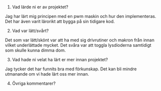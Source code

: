 1. Vad lärde ni er av projektet?

Jag har lärt mig principen med en pwm maskin och hur den implementeras. Det har även 
varit lärorikt att bygga på sin tidigare kod.

2. Vad var lätt/svårt?

Det som var lätt/skönt var att ha med sig drivrutiner och makron från innan vilket underlättade mycket. 
Det svåra var att toggla lysdioderna samtidigt som skulle kunna dimma dom. 

3. Vad hade ni velat ha lärt er mer innan projektet?

Jag tycker det har funnits bra med förkunskap. Det kan bli mindre utmanande om vi hade lärt oss mer innan. 

4. Övriga kommentarer?
